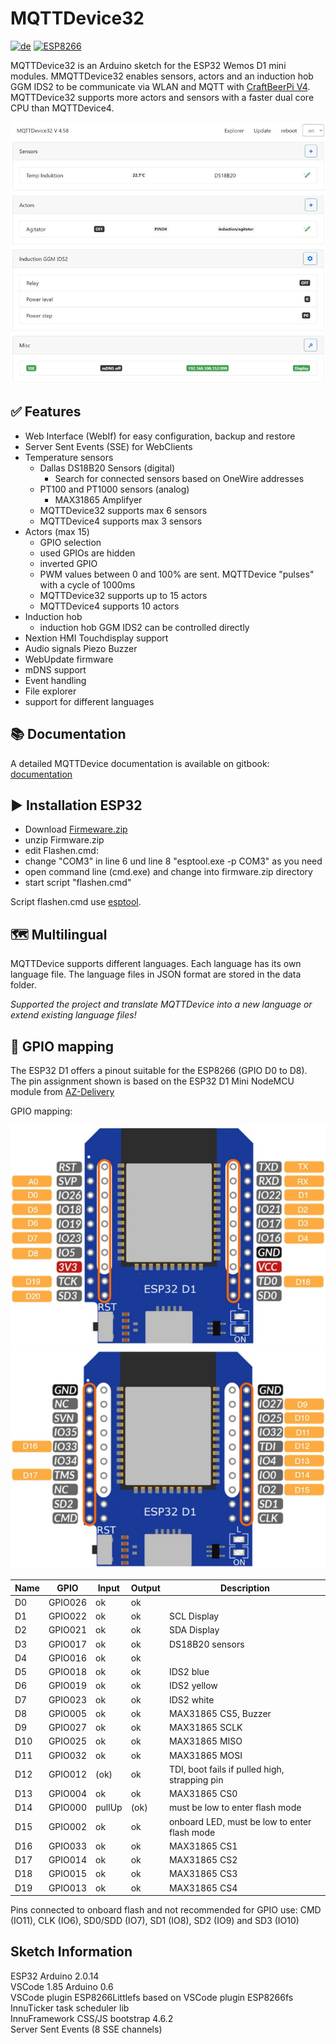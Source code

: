 # MQTTDevice32

[![de](https://img.shields.io/badge/lang-de-yellow.svg)](https://github.com/InnuendoPi/MQTTDevice32/blob/main/README.md)
[![ESP8266](https://img.shields.io/static/v1?label=Arduino&message=ESP8266%20&#8594;&logo=arduino&logoColor=white&color=red)](https://github.com/InnuendoPi/MQTTDevice4)

MQTTDevice32 is an Arduino sketch for the ESP32 Wemos D1 mini modules. MMQTTDevice32 enables sensors, actors and an induction hob GGM IDS2 to be communicate via WLAN and MQTT with [CraftBeerPi V4](https://github.com/avollkopf/craftbeerpi4). MQTTDevice32 supports more actors and sensors with a faster dual core CPU than MQTTDevice4.

![Web Interface](docs/img/startseite.jpg)

## ✅ Features

* Web Interface (WebIf) for easy configuration, backup and restore
* Server Sent Events (SSE) for WebClients
* Temperature sensors
  * Dallas DS18B20 Sensors (digital)
    * Search for connected sensors based on OneWire addresses
  * PT100 and PT1000 sensors (analog)
    * MAX31865 Amplifyer
  * MQTTDevice32 supports max 6 sensors
  * MQTTDevice4 supports max 3 sensors
* Actors (max 15)
  * GPIO selection
  * used GPIOs are hidden
  * inverted GPIO
  * PWM values ​​between 0 and 100% are sent. MQTTDevice "pulses" with a cycle of 1000ms
  * MQTTDevice32 supports up to 15 actors
  * MQTTDevice4 supports 10 actors
* Induction hob
  * induction hob GGM IDS2 can be controlled directly
* Nextion HMI Touchdisplay support
* Audio signals Piezo Buzzer
* WebUpdate firmware
* mDNS support
* Event handling
* File explorer
* support for different languages

## 📚 Documentation

A detailed MQTTDevice documentation is available on gitbook: [documentation](https://innuendopi.gitbook.io/mqttdevice32/)

## ▶️ Installation ESP32

* Download [Firmeware.zip](https://github.com/InnuendoPi/MQTTDevice32/blob/main/tools/Firmware.zip)
* unzip Firmware.zip
* edit Flashen.cmd:
* change "COM3" in line 6 und line 8 "esptool.exe -p COM3" as you need
* open command line (cmd.exe) and change into firmware.zip directory
* start script "flashen.cmd"

Script flashen.cmd use [esptool](https://github.com/espressif/esptool).

## 🗺️ Multilingual

MQTTDevice supports different languages. Each language has its own language file. The language files in JSON format are stored in the data folder.

_Supported the project and translate MQTTDevice into a new language or extend existing language files!_

## 💠 GPIO mapping

The ESP32 D1 offers a pinout suitable for the ESP8266 (GPIO D0 to D8). The pin assignment shown is based on the ESP32 D1 Mini NodeMCU module from [AZ-Delivery](https://www.az-delivery.de/products/esp32-d1-mini)

GPIO mapping:

![ESP32 D1 Pinout-1](/docs/img/ESP32-D1.pinout-1.jpg)
![ESP32 D1 Pinout-2](/docs/img/ESP32-D1.pinout-2.jpg)

| Name |   GPIO   |  Input  |  Output  | Description |
| ---------- | -------- | ------- | -------- | ------------ |
|     D0     |  GPIO026 |   ok    |   ok     |              |
|     D1     |  GPIO022 |   ok    |   ok     | SCL Display  |
|     D2     |  GPIO021 |   ok    |   ok     | SDA Display  |
|     D3     |  GPIO017 |   ok    |   ok     | DS18B20 sensors |
|     D4     |  GPIO016 |   ok    |   ok     |              |
|     D5     |  GPIO018 |   ok    |   ok     | IDS2 blue    |
|     D6     |  GPIO019 |   ok    |   ok     | IDS2 yellow  |
|     D7     |  GPIO023 |   ok    |   ok     | IDS2 white   |
|     D8     |  GPIO005 |   ok    |   ok     | MAX31865 CS5, Buzzer |
|     D9     |  GPIO027 |   ok    |   ok     | MAX31865 SCLK |
|     D10    |  GPIO025 |   ok    |   ok     | MAX31865 MISO |
|     D11    |  GPIO032 |   ok    |   ok     | MAX31865 MOSI |
|     D12    |  GPIO012 |  (ok)   |   ok     | TDI, boot fails if pulled high, strapping pin |
|     D13    |  GPIO004 |   ok    |   ok     | MAX31865 CS0 |
|     D14    |  GPIO000 | pullUp  |  (ok)    | must be low to enter flash mode |
|     D15    |  GPIO002 |   ok    |   ok     | onboard LED, must be low to enter flash mode |
|     D16    |  GPIO033 |   ok    |   ok     | MAX31865 CS1 |
|     D17    |  GPIO014 |   ok    |   ok     | MAX31865 CS2 |
|     D18    |  GPIO015 |   ok    |   ok     | MAX31865 CS3 |
|     D19    |  GPIO013 |   ok    |   ok     | MAX31865 CS4 |

Pins connected to onboard flash and not recommended for GPIO use:
CMD (IO11), CLK (IO6), SD0/SDD (IO7), SD1 (IO8), SD2 (IO9) and SD3 (IO10)

## Sketch Information

ESP32 Arduino 2.0.14\
VSCode 1.85 Arduino 0.6\
VSCode plugin ESP8266Littlefs based on VSCode plugin ESP8266fs\
InnuTicker task scheduler lib\
InnuFramework CSS/JS bootstrap 4.6.2\
Server Sent Events (8 SSE channels)
